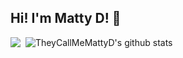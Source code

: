 ## Hi! I'm Matty D! :wave:

<img align="top" src="https://github-readme-stats.vercel.app/api/top-langs/?username=TheyCallMeMattyD&theme=tokyonight" />&nbsp;
![TheyCallMeMattyD's github stats](https://github-readme-stats.vercel.app/api?username=TheyCallMeMattyD&show_icons=true&theme=tokyonight)
